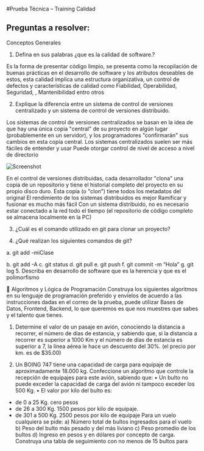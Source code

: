 #Prueba Técnica – Training Calidad 


Preguntas a resolver: 
 --
 Conceptos Generales
1. Defina en sus palabras   ¿que es la calidad de software.?

Es la forma de presentar código limpio, se presenta como la recopilación de buenas prácticas en el desarrollo de software y los atributos deseables de estos, esta calidad implica una estructura organizativa, un control de defectos y características de calidad como Fiabilidad, Operabilidad, Seguridad, , Mantenibilidad entro otros 


2. Explique la diferencia entre un sistema de control de versiones centralizado y
un sistema de control de versiones distribuido.


Los sistemas de control de versiones centralizados se basan en la idea de que hay una única copia "central" de su proyecto en algún lugar (probablemente en un servidor), y los programadores "confirmarán" sus cambios en esta copia central.
Los sistemas centralizados suelen ser más fáciles de entender y usar
Puede otorgar control de nivel de acceso a nivel de directorio
 
![Screenshot](a.png)

En el control de versiones distribuidas, cada desarrollador "clona" una copia de un repositorio y tiene el historial completo del proyecto en su propio disco duro. Esta copia (o "clon") tiene todos los metadatos del original
El rendimiento de los sistemas distribuidos es mejor
Ramificar y fusionar es mucho más fácil
Con un sistema distribuido, no es necesario estar conectado a la red todo el tiempo (el repositorio de código completo se almacena localmente en la PC)


3. ¿Cuál es el comando utilizado en git para clonar un proyecto?

4. ¿Qué realizan los siguientes comandos de git?

a. git add -miClase

 
b. git add -A
c. git status
d. git pull
e. git push
f. git commit -m “Hola”
g. git log
5. Describa en desarrollo de software que es la herencia y que es el polimorfismo 


 Algoritmos y Lógica de Programación
Construya los siguientes algoritmos en su lenguaje de programación preferido y
envíelos de acuerdo a las instrucciones dadas en el correo de la prueba, puede
utilizar Bases de Datos, Frontend, Backend, lo que queremos es que nos muestres
que sabes y el talento que tienes.

1. Determine el valor de un pasaje en avión, conociendo la distancia a recorrer, el número de
días de estancia, y sabiendo que, si la distancia a recorrer es superior a 1000 Km y el
número de días de estancia es superior a 7, la línea aérea le hace un descuento del 30%.
(el precio por km. es de $35.00) 


2. Un BOING 747 tiene una capacidad de carga para equipaje de aproximadamente 18.000
kg. Confeccione un algoritmo que controle la recepción de equipajes para este avión,
sabiendo que:
 • Un bulto no puede exceder la capacidad de carga del avión ni tampoco exceder los 500
Kg.
• El valor por kilo del bulto es:
 - de 0 a 25 Kg. cero pesos
 - de 26 a 300 Kg. 1500 pesos por kilo de equipaje.
 - de 301 a 500 Kg. 2500 pesos por kilo de equipaje
Para un vuelo cualquiera se pide:
a) Número total de bultos ingresados para el vuelo
b) Peso del bulto más pesado y del más liviano
c) Peso promedio de los bultos
d) Ingreso en pesos y en dólares por concepto de carga. Construya una tabla de
seguimiento con no menos de 15 bultos para 